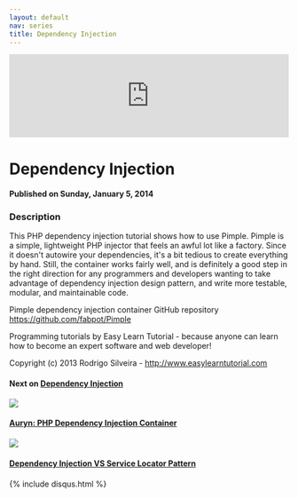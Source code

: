 ```yaml
---
layout: default
nav: series
title: Dependency Injection
---
```


<div class="container">
    <div class="row mt grid">
        <div class="mt"></div>
        <div class="row" style="margin-bottom: 20px;">
            <div class="col-sm-push-1 col-sm-10 col-md-push-2 col-md-8">
                <div class="video-container">
                    <iframe width="100%" src="https://www.youtube.com/embed/egONoRg_Gjg" frameborder="0" allowfullscreen></iframe>
                </div>
            </div>
            <div class="clearfix"></div>
            <div class="col-md-8">
                <h1>Dependency Injection</h1>
                <h4>Published on Sunday, January 5, 2014</h4>
                <h3>Description</h3>
                <p>This PHP dependency injection tutorial shows how to use Pimple. Pimple is a simple, lightweight PHP injector that feels an awful lot like a factory. Since it doesn't autowire your dependencies, it's a bit tedious to create everything by hand. Still, the container works fairly well, and is definitely a good step in the right direction for any programmers and developers wanting to take advantage of dependency injection design pattern, and write more testable, modular, and maintainable code.

Pimple dependency injection container GitHub repository https://github.com/fabpot/Pimple


Programming tutorials by Easy Learn Tutorial - because anyone can learn how to become an expert software and web developer!

Copyright (c) 2013 Rodrigo Silveira - http://www.easylearntutorial.com</p>
            </div>
            <div class="col-md-4">
                <h4>Next on <a href="/series/dependency-injection">Dependency Injection</a></h4><div class="row" style="margin-bottom: 20px">
            <div class="col-md-6">
                <a href="/series/dependency-injection/auryn-php-dependency-injection-container">
                    <img src="/img/blank.gif" data-echo="https://i.ytimg.com/vi/WKBZOtnYmHw/hqdefault.jpg" class="img-responsive" />
                </a>
            </div>
            <div class="col-md-6">
                <h4>
                    <a href="/series/dependency-injection/auryn-php-dependency-injection-container">Auryn: PHP Dependency Injection Container</a>
                </h4>
            </div>
        </div><div class="row" style="margin-bottom: 20px">
            <div class="col-md-6">
                <a href="/series/dependency-injection/dependency-injection-vs-service-locator-pattern">
                    <img src="/img/blank.gif" data-echo="https://i.ytimg.com/vi/PniFqdDJfCg/hqdefault.jpg" class="img-responsive" />
                </a>
            </div>
            <div class="col-md-6">
                <h4>
                    <a href="/series/dependency-injection/dependency-injection-vs-service-locator-pattern">Dependency Injection VS Service Locator Pattern</a>
                </h4>
            </div>
        </div>
            </div>
            <div class="col-md-8">
                {% include disqus.html %}
            </div>
        </div>
    </div>
    <div class="row mt grid"></div>
</div>
